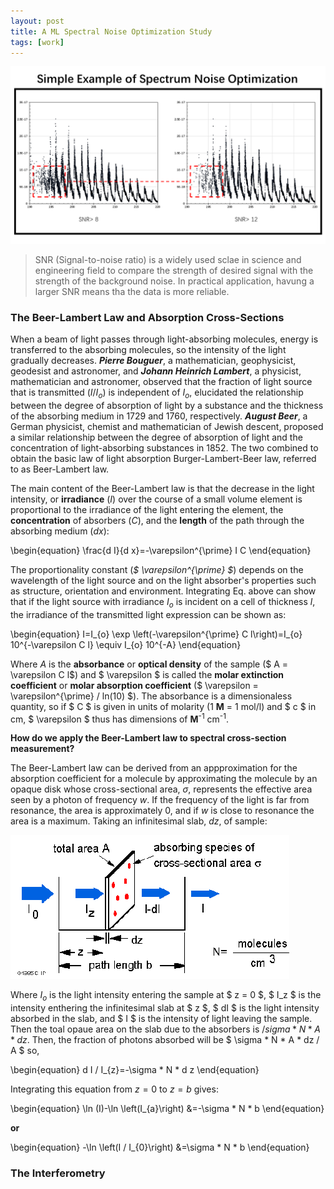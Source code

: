 ```yaml
---
layout: post
title: A ML Spectral Noise Optimization Study
tags: [work]
---
```


<!-- MathJax 公式书写 -->
<head>
    <script src="https://cdn.mathjax.org/mathjax/latest/MathJax.js?config=TeX-AMS-MML_HTMLorMML" type="text/javascript"></script>
    <script type="text/x-mathjax-config">
        MathJax.Hub.Config({
            tex2jax: {
            skipTags: ['script', 'noscript', 'style', 'textarea', 'pre'],
            inlineMath: [['$','$']]
            }
        });
    </script>
</head>


![A simple spectral noise optimization example using SNR method](../imgs/MLNoiseOptimization/simpleeg.png)

> SNR (Signal-to-noise ratio) is a widely used sclae in science and engineering field to compare the strength of desired signal with the strength of the background noise. In practical application, havung a larger SNR means tha the data is more reliable.  

### The Beer-Lambert Law and Absorption Cross-Sections

When a beam of light passes through light-absorbing molecules, energy is transferred to the absorbing molecules, so the intensity of the light gradually decreases. _**Pierre Bouguer**_, a mathematician, geophysicist, geodesist and astronomer, and _**Johann Heinrich Lambert**_, a physicist, mathematician and astronomer, observed that the fraction of light source that is transmitted ($I/I_o$) is independent of $I_o$, elucidated the relationship between the degree of absorption of light by a substance and the thickness of the absorbing medium in 1729 and 1760, respectively. _**August Beer**_, a German physicist, chemist and mathematician of Jewish descent, proposed a similar relationship between the degree of absorption of light and the concentration of light-absorbing substances in 1852. The two combined to obtain the basic law of light absorption Burger-Lambert-Beer law, referred to as Beer-Lambert law.  

The main content of the Beer-Lambert law is that the decrease in the light intensity, or **irradiance** ($I$) over the course of a small volume element is proportional to the irradiance of the light entering the element, the **concentration** of absorbers ($C$), and the **length** of the path through the absorbing medium ($dx$):  

\begin{equation}
\frac{d I}{d x}=-\varepsilon^{\prime} I C
\end{equation}

The proportionality constant (*$ \varepsilon^{\prime} $*) depends on the wavelength of the light source and on the light absorber's properties such as structure, orientation and environment. Integrating Eq. above can show that if the light source with irradiance $I_o$ is incident on a cell of thickness $l$, the irradiance of the transmitted light expression can be shown as:

\begin{equation}
I=I_{o} \exp \left(-\varepsilon^{\prime} C l\right)=I_{o} 10^{-\varepsilon C l} \equiv I_{o} 10^{-A}
\end{equation}

Where $A$ is the **absorbance** or **optical density** of the sample ($ A = \varepsilon C l$) and $ \varepsilon $ is called the **molar extinction coefficient** or **molar absorption coefficient** ($ \varepsilon = \varepsilon^{\prime} / ln(10) $). The absorbance is a dimensionaless quantity, so if $ C $ is given in units of molarity (1 **M** = 1 mol/l) and $ c $ in cm, $ \varepsilon $ thus has dimensions of **M**<sup>-1</sup> cm<sup>-1</sup>.

**How do we apply the Beer-Lambert law to spectral cross-section measurement?**

The Beer-Lambert law can be derived from an appproximation for the absorption coefficient for a molecule by approximating the molecule by an opaque disk whose cross-sectional area, $\sigma$, represents the effective area seen by a photon of frequency $w$. If the frequency of the light is far from resonance, the area is approximately 0, and if $w$ is close to resonance the area is a maximum. Taking an infinitesimal slab, $dz$, of sample:

![Derivation of the Beer-Lambert Law](../imgs/MLNoiseOptimization/DerivationBeerLaw.gif)

Where $I_o$ is the light intensity entering the sample at $ z = 0 $, $ I_z $ is the intensity enthering the infinitesimal slab at $ z $, $ dI $ is the light intensity absorbed in the slab, and $ I $ is the intensity of light leaving the sample. Then the toal opaue area on the slab due to the absorbers is $/sigma * N * A * dz$. Then, the fraction of photons absorbed will be $ \sigma * N * A * dz / A $ so,

\begin{equation}
d I / I_{z}=-\sigma * N * d z
\end{equation}

Integrating this equation from $z = 0$ to $z = b$ gives:

\begin{equation}
\ln (I)-\ln \left(I_{a}\right) &=-\sigma * N * b
\end{equation}

**or**  

\begin{equation}
-\ln \left(I / I_{0}\right) &=\sigma * N * b
\end{equation}


### The Interferometry
